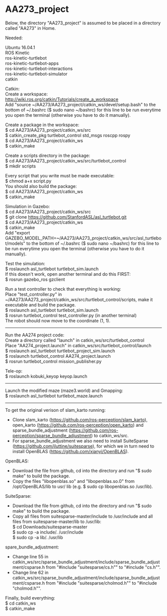 # AA273_project

Below, the directory "AA273_project" is assumed to be placed in a directory called "AA273" in Home.  

Needed:  

Ubuntu 16.04.1  
ROS Kinetic  
ros-kinetic-turtlebot  
ros-kinetic-turtlebot-apps  
ros-kinetic-turtlebot-interactions  
ros-kinetic-turtlebot-simulator  
catkin

Catkin:  
Create a workspace:  
http://wiki.ros.org/catkin/Tutorials/create_a_workspace  
Add "source ~/AA273/AA273_project/catkin_ws/devel/setup.bash" to the bottom of ~/.bashrc ($ sudo nano ~/bashrc) for this line to be run everytime you open the terminal (otherwise you have to do it manually).  

Create a package in the workspace:  
$ cd AA273/AA273_project/catkin_ws/src  
$ catkin_create_pkg turtlebot_control std_msgs roscpp rospy  
$ cd AA273/AA273_project/catkin_ws  
$ catkin_make   

Create a scripts directory in the package:  
$ cd AA273/AA273_project/catkin_ws/src/turtlebot_control  
$ mkdir scripts  

Every script that you write must be made executable:  
$ chmod a+x script.py    
You should also build the package:  
$ cd AA273/AA273_project/catkin_ws  
$ catkin_make  

Simulation in Gazebo:  
$ cd AA273/AA273_project/catkin_ws/src  
$ git clone https://github.com/StanfordASL/asl_turtlebot.git  
$ cd AA273/AA273_project/catkin_ws    
$ catkin_make  
Add "export GAZEBO_MODEL_PATH=~/AA273/AA273_project/catkin_ws/src/asl_turtlebot/models" to the bottom of ~/.bashrc ($ sudo nano ~/bashrc) for this line to be run everytime you open the terminal (otherwise you have to do it manually).  

Test the simulation:  
$ roslaunch asl_turtlebot turtlebot_sim.launch  
If this doesn't work, open another terminal and do this FIRST:  
$ rosrun gazebo_ros gzclient  

Run a test controller to check that everything is working:  
Place "test_controller.py" in ~/AA273/AA273_project/catkin_ws/src/turtlebot_control/scripts, make it executable and build the package.  
$ roslaunch asl_turtlebot turtlebot_sim.launch  
$ rosrun turtlebot_control test_controller.py (in another terminal)  
The robot should now move to the coordinate (1, 1). 

*******

Run the AA274 project code:  
Create a directory called "launch" in catkin_ws/src/turtlebot_control  
Place "AA274_project.launch" in catkin_ws/src/turtlebot_control/launch  
$ roslaunch asl_turtlebot turtlebot_project_sim.launch  
$ roslaunch turtlebot_control AA274_project.launch  
$ rosrun turtlebot_control mission_publisher.py  

Tele-op:  
$ roslaunch kobuki_keyop keyop.launch  

*****

Launch the modified maze (maze3.world) and Gmapping:  
$ roslaunch asl_turtlebot turtlebot_maze.launch

**** 

To get the original verison of slam_karto running:  
- Clone slam_karto (https://github.com/ros-perception/slam_karto), open_karto (https://github.com/ros-perception/open_karto) and sparse_bundle_adjustment (https://github.com/ros-perception/sparse_bundle_adjustment) to catkin_ws/src.  
- For sparse_bundle_adjustment we also need to install SuiteSparse (https://github.com/jluttine/suitesparse), for which we in turn need to install OpenBLAS (https://github.com/xianyi/OpenBLAS).  

OpenBLAS:  
- Download the file from github, cd into the directory and run "$ sudo make" to build the package.
- Copy the files "libopenblas.so" and "libopenblas.so.0" from /opt/OpenBLAS/lib to usr/
lib (e.g. $ sudo cp libopenblas.so /usr/lib).  

SuiteSparse:  
- Download the file from github, cd into the directory and run "$ sudo make" to build the package.
- Copy all files from suitesparse-master/include to /usr/include and all files from suitesparse-master/lib to /usr/lib:  
$ cd Downloads/suitesparse-master  
$ sudo cp -a include/. /usr/include  
$ sudo cp -a lib/. /usr/lib  

spare_bundle_adjustment:  
- Change line 55 in catkin_ws/src/sparse_bundle_adjustment/include/sparse_bundle_adjustment/csparse.h from "#include "suitesparse/cs.h"" to "#include "cs.h"".  
- Change line 62 in catkin_ws/src/sparse_bundle_adjustment/include/sparse_bundle_adjustment/csparse.h from "#include "suitesparse/cholmod.h"" to "#include "cholmod.h"".  

Finally, build everything:  
$ cd catkin_ws  
$ catkin_make   


